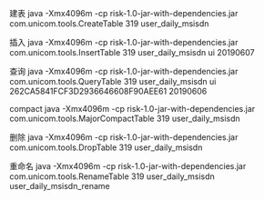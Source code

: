 建表
java -Xmx4096m -cp risk-1.0-jar-with-dependencies.jar com.unicom.tools.CreateTable 319 user_daily_msisdn

插入
java -Xmx4096m -cp risk-1.0-jar-with-dependencies.jar com.unicom.tools.InsertTable 319 user_daily_msisdn ui 20190607

查询
java -Xmx4096m -cp risk-1.0-jar-with-dependencies.jar com.unicom.tools.QueryTable 319 user_daily_msisdn ui 262CA5841FCF3D2936646608F90AEE61 20190606

compact
java -Xmx4096m -cp risk-1.0-jar-with-dependencies.jar com.unicom.tools.MajorCompactTable 319 user_daily_msisdn

删除
java -Xmx4096m -cp risk-1.0-jar-with-dependencies.jar com.unicom.tools.DropTable  319 user_daily_msisdn

重命名
java -Xmx4096m -cp risk-1.0-jar-with-dependencies.jar com.unicom.tools.RenameTable 319 user_daily_msisdn user_daily_msisdn_rename

